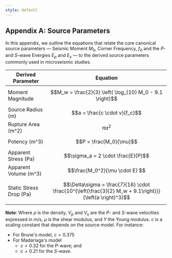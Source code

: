 ```yaml
---
style: default
---
```


## Appendix A: Source Parameters

In this appendix, we outline the equations that relate the core canonical source parameters — Seismic Moment $M_0$, Corner Frequency, $f_0$ and the *P*- and *S*-wave Energies $E_p$ and $E_s$ — to the derived source parameters commonly used in microseismic studies.

| Derived Parameter     | Equation                                                                                                  |
|-----------------------|-----------------------------------------------------------------------------------------------------------|
| Moment Magnitude     | $$M_w = \frac{2}{3} \left( \log_{10} M_0 - 9.1 \right)$$ |                                          | Radiated Energy ($J$)      | $$E = E_p + E_s$$                            |
| Source Radius  ($m$)       | $$a = \frac{c \cdot v}{f_c}$$
| Rupture Area   (m^2)     |   $$\pi a^2$$                                   |
| Potency (m^3)              | $$P = \frac{M_0}{\mu}$$                |
| Apparent Stress  (Pa)     | $$\sigma_a = 2 \cdot \frac{E}{P}$$    | 
| Apparent Volume (m^3)      |  $$\frac{M_0^2}{\mu \cdot E} $$                            |
| Static Stress Drop (Pa)    | $$\Delta\sigma = \frac{7}{16} \cdot \frac{10^{\left(\frac{3}{2} M_w + 9.1\right)}}{\left(a \right)^3}$$ |

**Note**: Where $\rho$ is the density, $V_p$ and $V_s$ are the *P*- and *S*-wave velocities expressed in m/s, $\mu$ is the shear modulus, and $Y$ the Young modulus. $c$ is a scaling constant that depends on the source model. For instance:

-   For Brune's model, $c=0.375$
-   For Madariaga's model
	- $c=0.32$ for the *P*-wave; and
    - $c=0.21$ for the *S*-wave.
<!--stackedit_data:
eyJoaXN0b3J5IjpbNTQ3Mzg0NTM3LC05MjM3NjUzNDIsLTE2ND
k3MjUzMDAsLTUzNzM3Nzk4OSwtMTQyNTUyMzY0MSwtMTg5Njkw
NTUzMSwxNjM2MzMwMTA1LC04Nzk4MjQ1NDQsMTU1MTYyNDIwMC
wtNDU2NjAxOTY2LC0xOTk3ODEzMDc5LDE3NDQ2NTY3OV19
-->